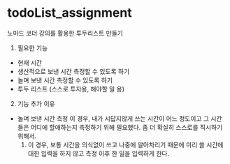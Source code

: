 # todoList_assignment

노마드 코더 강의를 활용한 투두리스트 만들기

1. 필요한 기능

- 현재 시간
- 생산적으로 보낸 시간 측정할 수 있도록 하기
- 놀며 보낸 시간 측정할 수 있도록 하기
- 투두 리스트 (스스로 투자용, 해야할 일 용)

2. 기능 추가 이유

- 놀며 보낸 시간 측정
  이 경우, 내가 시답지않게 쓰는 시간이 어느 정도이고 그 시간들은 어디에 할애하는지 측정하기 위해 필요했다. 좀 더 확실히 스스로를 직시하기 위해서.
  1. 이 경우, 보통 시간을 의식없이 쓰고 나중에 알아차리기 때문에 미리 쓸 시간에 대한 입력을 하지 않고 측정 이후 한 일을 입력하게 한다.
